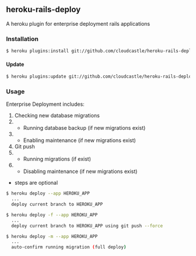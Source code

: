 ## heroku-rails-deploy

A heroku plugin for enterprise deployment rails applications

### Installation

```bash
$ heroku plugins:install git://github.com/cloudcastle/heroku-rails-deploy.git
```

#### Update

```bash
$ heroku plugins:update git://github.com/cloudcastle/heroku-rails-deploy.git
```


### Usage

Enterprise Deployment includes:
1) Checking new database migrations
2) * Running database backup (if new migrations exist)
3) * Enabling maintenance (if new migrations exist)
4) Git push
5) * Running migrations (if exist)
6) * Disabling maintenance (if new migrations exist)

* steps are optional


```bash
$ heroku deploy --app HEROKU_APP
  ...
  deploy current branch to HEROKU_APP
```

```bash
$ heroku deploy -f --app HEROKU_APP
  ...
  deploy current branch to HEROKU_APP using git push --force
```

```bash
$ heroku deploy -m --app HEROKU_APP
  ...
  auto-confirm running migration (full deploy)
```
